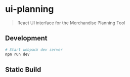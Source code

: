 # ui-planning

> React UI interface for the Merchandise Planning Tool

## Development

``` bash
# Start webpack dev server
npm run dev
```
## Static Build

